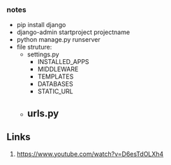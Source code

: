 ### notes
- pip install django
- django-admin startproject projectname
- python manage.py runserver
- file struture:
  - settings.py
    - INSTALLED_APPS
    - MIDDLEWARE
    - TEMPLATES
    - DATABASES
    - STATIC_URL
  - urls.py
    - 
  
  
  
  
  
## Links
1. https://www.youtube.com/watch?v=D6esTdOLXh4
